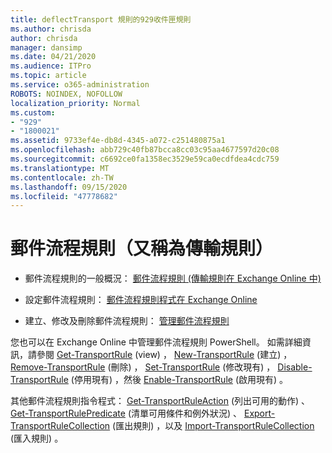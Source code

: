 ```yaml
---
title: deflectTransport 規則的929收件匣規則
ms.author: chrisda
author: chrisda
manager: dansimp
ms.date: 04/21/2020
ms.audience: ITPro
ms.topic: article
ms.service: o365-administration
ROBOTS: NOINDEX, NOFOLLOW
localization_priority: Normal
ms.custom:
- "929"
- "1800021"
ms.assetid: 9733ef4e-db8d-4345-a072-c251480875a1
ms.openlocfilehash: abb729c40fb87bcca8cc03c95aa4677597d20c08
ms.sourcegitcommit: c6692ce0fa1358ec3529e59ca0ecdfdea4cdc759
ms.translationtype: MT
ms.contentlocale: zh-TW
ms.lasthandoff: 09/15/2020
ms.locfileid: "47778682"
---
```

# <a name="mail-flow-rules-also-known-as-transport-rules"></a>郵件流程規則（又稱為傳輸規則）

- 郵件流程規則的一般概況： [郵件流程規則 (傳輸規則在 Exchange Online 中) ](https://technet.microsoft.com/library/jj919238.aspx)

- 設定郵件流程規則： [郵件流程規則程式在 Exchange Online](https://technet.microsoft.com/library/dn600436.aspx)

- 建立、修改及刪除郵件流程規則： [管理郵件流程規則](https://technet.microsoft.com/library/jj657505.aspx)

您也可以在 Exchange Online 中管理郵件流程規則 PowerShell。 如需詳細資訊，請參閱 [Get-TransportRule](https://docs.microsoft.com/powershell/module/exchange/policy-and-compliance/get-transportrule) (view) ， [New-TransportRule](https://docs.microsoft.com/powershell/module/exchange/policy-and-compliance/new-transportrule) (建立) ， [Remove-TransportRule](https://docs.microsoft.com/powershell/module/exchange/policy-and-compliance/remove-transportrule) (刪除) ， [Set-TransportRule](https://docs.microsoft.com/powershell/module/exchange/policy-and-compliance/set-transportrule) (修改現有) ， [Disable-TransportRule](https://docs.microsoft.com/powershell/module/exchange/policy-and-compliance/disable-transportrule) (停用現有) ，然後 [Enable-TransportRule](https://docs.microsoft.com/powershell/module/exchange/policy-and-compliance/enable-transportrule) (啟用現有) 。

其他郵件流程規則指令程式： [Get-TransportRuleAction](https://docs.microsoft.com/powershell/module/exchange/policy-and-compliance/get-transportruleaction) (列出可用的動作) 、 [Get-TransportRulePredicate](https://docs.microsoft.com/powershell/module/exchange/policy-and-compliance/get-transportrulepredicate) (清單可用條件和例外狀況) 、 [Export-TransportRuleCollection](https://docs.microsoft.com/powershell/module/exchange/policy-and-compliance/export-transportrulecollection) (匯出規則) ，以及 [Import-TransportRuleCollection](https://docs.microsoft.com/powershell/module/exchange/policy-and-compliance/import-transportrulecollection) (匯入規則) 。
